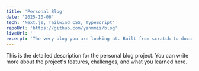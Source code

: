 ```yaml
---
title: 'Personal Blog'
date: '2025-10-06'
tech: 'Next.js, Tailwind CSS, TypeScript'
repoUrl: 'https://github.com/yanmmii/blog'
liveUrl: ''
excerpt: 'The very blog you are looking at. Built from scratch to document my learnings and showcase projects.'
---
```


This is the detailed description for the personal blog project. You can write more about the project's features, challenges, and what you learned here.
